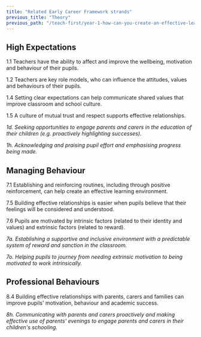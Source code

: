 ```yaml
---
title: "Related Early Career Framework strands"
previous_title: "Theory"
previous_path: "/teach-first/year-1-how-can-you-create-an-effective-learning-environment/autumn-week-3-ect-theory"
---
```


## High Expectations

1.1 Teachers have the ability to affect and improve the wellbeing, motivation and behaviour of their pupils.

1.2 Teachers are key role models, who can influence the attitudes, values and behaviours of their pupils.

1.4 Setting clear expectations can help communicate shared values that improve classroom and school culture.

1.5 A culture of mutual trust and respect supports effective relationships.

_1d. Seeking opportunities to engage parents and carers in the education of their children (e.g. proactively highlighting successes)._

_1h. Acknowledging and praising pupil effort and emphasising progress being made._

## Managing Behaviour

7.1 Establishing and reinforcing routines, including through positive reinforcement, can help create an effective learning environment.

7.5 Building effective relationships is easier when pupils believe that their feelings will be considered and understood.

7.6 Pupils are motivated by intrinsic factors (related to their identity and values) and extrinsic factors (related to reward).

_7a. Establishing a supportive and inclusive environment with a predictable system of reward and sanction in the classroom._

_7o. Helping pupils to journey from needing extrinsic motivation to being motivated to work intrinsically._

## Professional Behaviours

8.4 Building effective relationships with parents, carers and families can improve pupils' motivation, behaviour and academic success.

_8h. Communicating with parents and carers proactively and making effective use of parents' evenings to engage parents and carers in their children's schooling._
